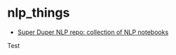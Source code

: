 # nlp_things

* [Super Duper NLP repo: collection of NLP notebooks](https://notebooks.quantumstat.com/)

Test
